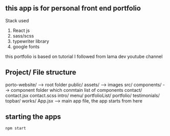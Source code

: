 ## this app is for personal front end portfolio

Stack used 

1. React js
2. sass/scss
3. typewriter library
4. google fonts


this portfolio is based on tutorial I followed from lama dev youtube channel


## Project/ File structure

porto-website/                      --> root folder
        public/ 
          assets/                   --> images
        src/
          components/               --> component folder which conmtain list of components
            contact/
              contact.jsx
              contact.scss
            intro/
            menu/
            portfolioList/
            portfolio/
            testimonials/
            topbar/
            works/
          App.jsx                   --> main app file, the app starts from here
          
          
## starting the apps

`npm start`
    
